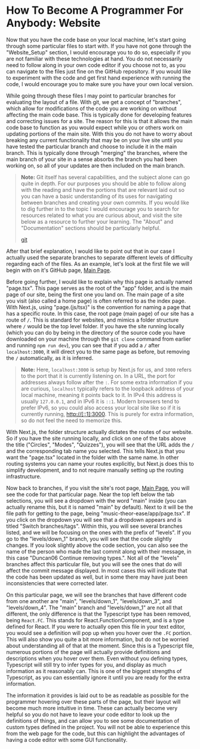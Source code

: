 # How To Become A Programmer For Anybody: Website

Now that you have the code base on your local machine, let's start going through some particular files
to start with. If you have not gone through the "Website_Setup" section, I would encourage you to do so,
especially if you are not familiar with these technologies at hand. You do not necessarily need to
follow along in your own code editor if you choose not to, as you can navigate to the files just fine
on the GitHub repository. If you would like to experiment with the code and get first hand experience with
running the code, I would encourage you to make sure you have your own local version.

While going through these files I may point to particular branches for evaluating the layout of a file.
With git, we get a concept of "branches", which allow for modifications of the code you are working on
without affecting the main code base. This is typically done for developing features and correcting
issues for a site. The reason for this is that it allows the main code base to function as you would
expect while you or others work on updating portions of the main site. With this you do not have to
worry about breaking any current functionality that may be on your live site until you have tested the
particular branch and choose to include it in the main branch. This is typically done through "merging" the
branches, where the main branch of your site in a sense absorbs the branch you had been working on,
so all of your updates are then included on the main branch.

> **Note:** Git itself has several capabilities, and the subject alone can go quite in depth. For
> our purposes you should be able to follow along with the reading and have the portions that are
> relevant laid out so you can have a basic understanding of its uses for navigating between branches
> and creating your own commits. If you would like to dig further in to the topic I would encourage you
> to search for resources related to what you are curious about, and visit the site below as a resource
> to further your learning. The "About" and "Documentation" sections should be particularly helpful.
>
> [git](https://git-scm.com/)

After that brief explanation, I would like to point out that in our case I actually used the separate
branches to separate different levels of difficulty regarding each of the files. As an example, let's
look at the first file we will begin with on it's GitHub page,
[Main Page](https://github.com/Duncan06/music-theor-ease/blob/main/app/page.tsx).

Before going further, I would like to explain why this page is actually named "page.tsx". This page serves
as the root of the "app" folder, and is the main page of our site, being the first one you land
on. The main page of a site you visit (also called a home page) is often referred to as the index page. With
Next.js, using "page.(js/tsx)" is the convention for naming a page that has a specific route. In this case, the
root page (main page) of our site has a route of `/`. This is standard for websites, and mimics a folder
structure where `/` would be the top level folder. If you have the site running locally (which you can do
by being in the directory of the source code you have downloaded on your machine through the `git clone`
command from earlier and running `npm run dev`), you can see that if you add a `/` after `localhost:3000`,
it will direct you to the same page as before, but removing the `/` automatically, as it is inferred.

> **Note:** Here, `localhost:3000` is setup by Next.js for us, and `3000` refers to the port that it is
> currently listening on. In a URL, the port for addresses always follow after the `:`. For some extra
> information if you are curious, `localhost` typically refers to the loopback address of your local
> machine, meaning it points back to it. In IPv4 this address is usually `127.0.0.1`, and in IPv6 it is
> `::1`. Modern browsers tend to prefer IPv6, so you could also access your local site like so if it is
> currently running, [http://[::1]:3000](http://[::1]:3000). This is purely for extra information, so do
> not feel the need to memorize this.

With Next.js, the folder structure actually dictates the routes of our website. So if you have the site
running locally, and click on one of the tabs above the title ("Circles", "Modes", "Quizzes"), you will
see that the URL adds the `/` and the corresponding tab name you selected. This tells Next.js that you
want the "page.tsx" located in the folder with the same name. In other routing systems you can name your
routes explicitly, but Next.js does this to simplify development, and to not require manually setting up the
routing infrastructure.

Now back to branches, if you visit the site's root page,
[Main Page](https://github.com/Duncan06/music-theor-ease/blob/main/app/page.tsx), you will see the code
for that particular page. Near the top left below the tab selections, you will see a dropdown with the
word "main" inside (you can actually rename this, but it is named "main" by default). Next to it will be
the file path for getting to the page, being "music-theor-ease/app/page.tsx". If you click on the dropdown
you will see that a dropdown appears and is titled "Switch branches/tags". Within this, you will see
several branches listed, and we will be focusing on the ones with the prefix of "levels". If you go to the
"levels/down_1" branch, you will see that the code slightly changes. If you look slightly above the code
section, you can also see the name of the person who made the last commit along with their message,
in this case "Duncan06 Continue removing types.". Not all of the "levels" branches affect this particular
file, but you will see the ones that do will affect the commit message displayed. In most cases this
will indicate that the code has been updated as well, but in some there may have just been inconsistencies
that were corrected later.

On this particular page, we will see the branches that have different code from one another are "main",
"levels/down_1", "levels/down_3", and "levels/down_4". The "main" branch and "levels/down_1" are not all that
different, the only difference is that the Typescript type has been removed, being `React.FC`. This stands
for React.FunctionComponent, and is a type defined for React. If you were to actually open this file in your
text editor, you would see a definition will pop up when you hover over the `.FC` portion. This will also
show you quite a bit more information, but do not be worried about understanding all of that at the moment.
Since this is a Typescript file, numerous portions of the page will actually provide definitions and
descriptions when you hover over them. Even without you defining types, Typescript will still try to
infer types for you, and display as much information as it reasonably can. This is one of the biggest strengths
of Typescript, as you can essentially ignore it until you are ready for the extra information.

The information it provides is laid out to be as readable as possible for the programmer hovering over these
parts of the page, but their layout will become much more intuitive in time. These can actually become very
helpful so you do not have to leave your code editor to look up the definitions of things, and can allow you to
see some documentation of custom types defined in the project. You will not be able to experience this from the
web page for the code, but this can highlight the advantages of having a code editor with some GUI
functionality.
